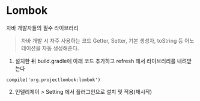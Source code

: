 

# Lombok

자바 개발자들의 필수 라이브러리

> 자바 개발 시 자주 사용하는 코드 Getter, Setter, 기본 생성자, toString 등 어노테이션을 자동 생성해준다.


1. 설치한 뒤 build.gradle에 아래 코드 추가하고 refresh  해서 라이브러리를 내려받는다
```
compile('org.projectlombok:lombok')
```
2. 인텔리제이 > Setting 에서 플러그인으로 설치 및 적용(재시작)
<!--stackedit_data:
eyJoaXN0b3J5IjpbMTU2ODg5MDM2Ml19
-->